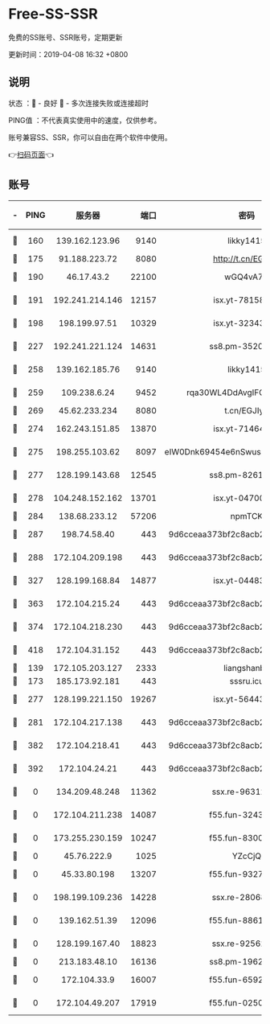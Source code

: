 # Free-SS-SSR

免费的SS账号、SSR账号，定期更新

更新时间：2019-04-08 16:32 +0800

## 说明

状态     ：🙂 - 良好 🙁 - 多次连接失败或连接超时

PING值   ：不代表真实使用中的速度，仅供参考。

账号兼容SS、SSR，你可以自由在两个软件中使用。

👉[扫码页面](https://liesauer.github.io/Free-SS-SSR/)👈

## 账号

|-|PING|服务器|端口|密码|加密方式|区域|
|:----:|:----:|:-----:|-----:|:----:|:----:|:----:|
|🙂|160|139.162.123.96|9140|likky1415|aes-256-cfb|JP|
|🙂|175|91.188.223.72|8080|http://t.cn/EGJIyrl|rc4-md5|RU|
|🙂|190|46.17.43.2|22100|wGQ4vA7D|aes-256-gcm|RU|
|🙂|191|192.241.214.146|12157|isx.yt-78158040|aes-256-cfb|US|
|🙂|198|198.199.97.51|10329|isx.yt-32343911|aes-256-cfb|US|
|🙂|227|192.241.221.124|14631|ss8.pm-35207592|aes-256-cfb|US|
|🙂|258|139.162.185.76|9140|likky1415|aes-256-cfb|DE|
|🙂|259|109.238.6.24|9452|rqa30WL4DdAvgIFG6Fs3znzTa|aes-256-cfb|FR|
|🙂|269|45.62.233.234|8080|t.cn/EGJIyrl|rc4-md5|CA|
|🙂|274|162.243.151.85|13870|isx.yt-71464453|aes-256-cfb|US|
|🙂|275|198.255.103.62|8097|eIW0Dnk69454e6nSwuspv9DmS201tQ0D|aes-256-cfb|US|
|🙂|277|128.199.143.68|12545|ss8.pm-82618687|aes-256-cfb|SG|
|🙂|278|104.248.152.162|13701|isx.yt-04700164|aes-256-cfb|SG|
|🙂|284|138.68.233.12|57206|npmTCK|rc4-md5|US|
|🙂|287|198.74.58.40|443|9d6cceaa373bf2c8acb22e60b6a58be6|aes-256-cfb|US|
|🙂|288|172.104.209.198|443|9d6cceaa373bf2c8acb22e60b6a58be6|aes-256-cfb|US|
|🙂|327|128.199.168.84|14877|isx.yt-04483542|aes-256-cfb|SG|
|🙂|363|172.104.215.24|443|9d6cceaa373bf2c8acb22e60b6a58be6|aes-256-cfb|US|
|🙂|374|172.104.218.230|443|9d6cceaa373bf2c8acb22e60b6a58be6|aes-256-cfb|US|
|🙂|418|172.104.31.152|443|9d6cceaa373bf2c8acb22e60b6a58be6|aes-256-cfb|US|
|🙂|139|172.105.203.127|2333|liangshanbo|chacha20|JP|
|🙂|173|185.173.92.181|443|sssru.icu|rc4-md5|RU|
|🙂|277|128.199.221.150|19267|isx.yt-56443107|aes-256-cfb|SG|
|🙂|281|172.104.217.138|443|9d6cceaa373bf2c8acb22e60b6a58be6|aes-256-cfb|US|
|🙂|382|172.104.218.41|443|9d6cceaa373bf2c8acb22e60b6a58be6|aes-256-cfb|US|
|🙂|392|172.104.24.21|443|9d6cceaa373bf2c8acb22e60b6a58be6|aes-256-cfb|US|
|🙁|0|134.209.48.248|11362|ssx.re-96312869|aes-256-cfb|US|
|🙁|0|172.104.211.238|14087|f55.fun-32438458|aes-256-cfb|US|
|🙁|0|173.255.230.159|10247|f55.fun-83008054|aes-256-cfb|US|
|🙁|0|45.76.222.9|1025|YZcCjQ|rc4-md5|JP|
|🙁|0|45.33.80.198|13207|f55.fun-93270323|aes-256-cfb|US|
|🙁|0|198.199.109.236|14228|ssx.re-28068094|aes-256-cfb|US|
|🙁|0|139.162.51.39|12096|f55.fun-88617667|aes-256-cfb|SG|
|🙁|0|128.199.167.40|18823|ssx.re-92562343|aes-256-cfb|SG|
|🙁|0|213.183.48.10|16136|ss8.pm-19627789|rc4-md5|RU|
|🙁|0|172.104.33.9|16007|f55.fun-65922710|aes-256-cfb|SG|
|🙁|0|172.104.49.207|17919|f55.fun-02500708|aes-256-cfb|SG|
